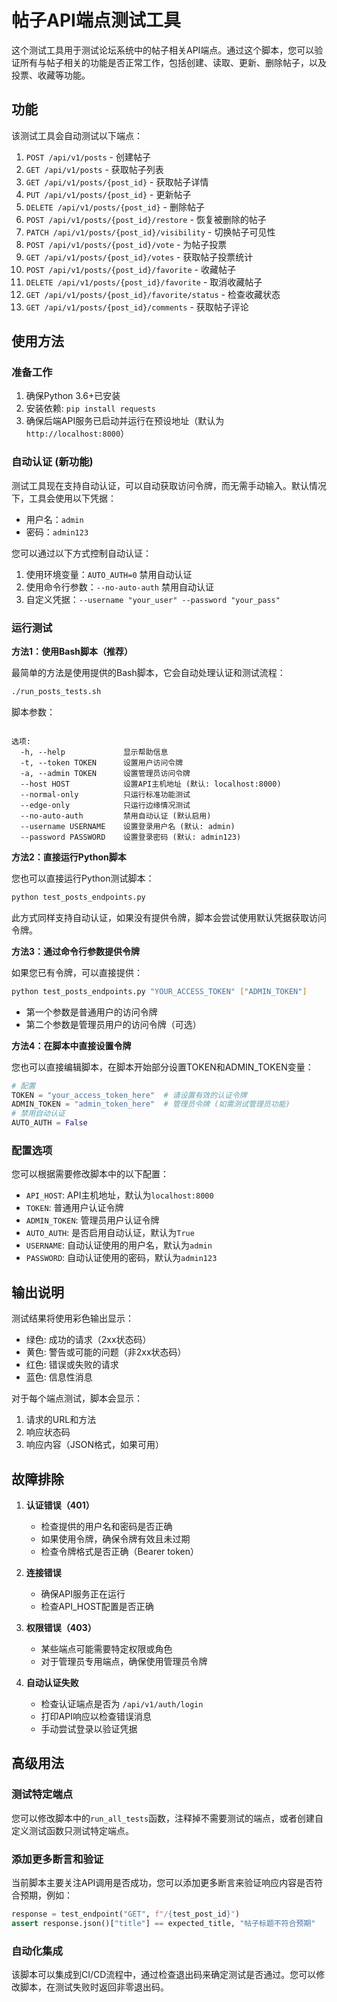 # 帖子API端点测试工具

这个测试工具用于测试论坛系统中的帖子相关API端点。通过这个脚本，您可以验证所有与帖子相关的功能是否正常工作，包括创建、读取、更新、删除帖子，以及投票、收藏等功能。

## 功能

该测试工具会自动测试以下端点：

1. `POST /api/v1/posts` - 创建帖子
2. `GET /api/v1/posts` - 获取帖子列表
3. `GET /api/v1/posts/{post_id}` - 获取帖子详情
4. `PUT /api/v1/posts/{post_id}` - 更新帖子
5. `DELETE /api/v1/posts/{post_id}` - 删除帖子
6. `POST /api/v1/posts/{post_id}/restore` - 恢复被删除的帖子
7. `PATCH /api/v1/posts/{post_id}/visibility` - 切换帖子可见性
8. `POST /api/v1/posts/{post_id}/vote` - 为帖子投票
9. `GET /api/v1/posts/{post_id}/votes` - 获取帖子投票统计
10. `POST /api/v1/posts/{post_id}/favorite` - 收藏帖子
11. `DELETE /api/v1/posts/{post_id}/favorite` - 取消收藏帖子
12. `GET /api/v1/posts/{post_id}/favorite/status` - 检查收藏状态
13. `GET /api/v1/posts/{post_id}/comments` - 获取帖子评论

## 使用方法

### 准备工作

1. 确保Python 3.6+已安装
2. 安装依赖: `pip install requests`
3. 确保后端API服务已启动并运行在预设地址（默认为`http://localhost:8000`）

### 自动认证 (新功能)

测试工具现在支持自动认证，可以自动获取访问令牌，而无需手动输入。默认情况下，工具会使用以下凭据：

- 用户名：`admin`
- 密码：`admin123`

您可以通过以下方式控制自动认证：

1. 使用环境变量：`AUTO_AUTH=0` 禁用自动认证
2. 使用命令行参数：`--no-auto-auth` 禁用自动认证
3. 自定义凭据：`--username "your_user" --password "your_pass"`

### 运行测试

**方法1：使用Bash脚本（推荐）**

最简单的方法是使用提供的Bash脚本，它会自动处理认证和测试流程：

```bash
./run_posts_tests.sh
```

脚本参数：
```

选项:
  -h, --help             显示帮助信息
  -t, --token TOKEN      设置用户访问令牌
  -a, --admin TOKEN      设置管理员访问令牌
  --host HOST            设置API主机地址 (默认: localhost:8000)
  --normal-only          只运行标准功能测试
  --edge-only            只运行边缘情况测试
  --no-auto-auth         禁用自动认证 (默认启用)
  --username USERNAME    设置登录用户名 (默认: admin)
  --password PASSWORD    设置登录密码 (默认: admin123)
```

**方法2：直接运行Python脚本**

您也可以直接运行Python测试脚本：

```bash
python test_posts_endpoints.py
```

此方式同样支持自动认证，如果没有提供令牌，脚本会尝试使用默认凭据获取访问令牌。

**方法3：通过命令行参数提供令牌**

如果您已有令牌，可以直接提供：

```bash
python test_posts_endpoints.py "YOUR_ACCESS_TOKEN" ["ADMIN_TOKEN"]
```

- 第一个参数是普通用户的访问令牌
- 第二个参数是管理员用户的访问令牌（可选）

**方法4：在脚本中直接设置令牌**

您也可以直接编辑脚本，在脚本开始部分设置TOKEN和ADMIN_TOKEN变量：

```python
# 配置
TOKEN = "your_access_token_here"  # 请设置有效的认证令牌
ADMIN_TOKEN = "admin_token_here"  # 管理员令牌 (如需测试管理员功能)
# 禁用自动认证
AUTO_AUTH = False
```

### 配置选项

您可以根据需要修改脚本中的以下配置：

- `API_HOST`: API主机地址，默认为`localhost:8000`
- `TOKEN`: 普通用户认证令牌
- `ADMIN_TOKEN`: 管理员用户认证令牌
- `AUTO_AUTH`: 是否启用自动认证，默认为`True`
- `USERNAME`: 自动认证使用的用户名，默认为`admin`
- `PASSWORD`: 自动认证使用的密码，默认为`admin123`

## 输出说明

测试结果将使用彩色输出显示：

- 绿色: 成功的请求（2xx状态码）
- 黄色: 警告或可能的问题（非2xx状态码）
- 红色: 错误或失败的请求
- 蓝色: 信息性消息

对于每个端点测试，脚本会显示：
1. 请求的URL和方法
2. 响应状态码
3. 响应内容（JSON格式，如果可用）

## 故障排除

1. **认证错误（401）**
   - 检查提供的用户名和密码是否正确
   - 如果使用令牌，确保令牌有效且未过期
   - 检查令牌格式是否正确（Bearer token）

2. **连接错误**
   - 确保API服务正在运行
   - 检查API_HOST配置是否正确

3. **权限错误（403）**
   - 某些端点可能需要特定权限或角色
   - 对于管理员专用端点，确保使用管理员令牌

4. **自动认证失败**
   - 检查认证端点是否为 `/api/v1/auth/login`
   - 打印API响应以检查错误消息
   - 手动尝试登录以验证凭据

## 高级用法

### 测试特定端点

您可以修改脚本中的`run_all_tests`函数，注释掉不需要测试的端点，或者创建自定义测试函数只测试特定端点。

### 添加更多断言和验证

当前脚本主要关注API调用是否成功，您可以添加更多断言来验证响应内容是否符合预期，例如：

```python
response = test_endpoint("GET", f"/{test_post_id}")
assert response.json()["title"] == expected_title, "帖子标题不符合预期"
```

### 自动化集成

该脚本可以集成到CI/CD流程中，通过检查退出码来确定测试是否通过。您可以修改脚本，在测试失败时返回非零退出码。 